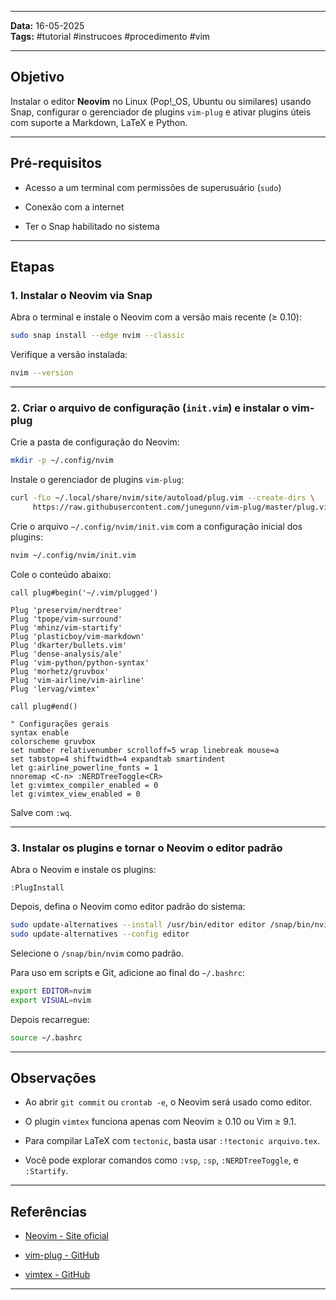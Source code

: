 
---

**Data:** 16-05-2025  
**Tags:** #tutorial #instrucoes #procedimento #vim

---

## Objetivo

Instalar o editor **Neovim** no Linux (Pop!_OS, Ubuntu ou similares) usando Snap, configurar o gerenciador de plugins `vim-plug` e ativar plugins úteis com suporte a Markdown, LaTeX e Python.

---

## Pré-requisitos

- Acesso a um terminal com permissões de superusuário (`sudo`)
    
- Conexão com a internet
    
- Ter o Snap habilitado no sistema
    

---

## Etapas

### 1. Instalar o Neovim via Snap

Abra o terminal e instale o Neovim com a versão mais recente (≥ 0.10):

```bash
sudo snap install --edge nvim --classic
```

Verifique a versão instalada:

```bash
nvim --version
```

---

### 2. Criar o arquivo de configuração (`init.vim`) e instalar o vim-plug

Crie a pasta de configuração do Neovim:

```bash
mkdir -p ~/.config/nvim
```

Instale o gerenciador de plugins `vim-plug`:

```bash
curl -fLo ~/.local/share/nvim/site/autoload/plug.vim --create-dirs \
     https://raw.githubusercontent.com/junegunn/vim-plug/master/plug.vim
```

Crie o arquivo `~/.config/nvim/init.vim` com a configuração inicial dos plugins:

```bash
nvim ~/.config/nvim/init.vim
```

Cole o conteúdo abaixo:

```vim
call plug#begin('~/.vim/plugged')

Plug 'preservim/nerdtree'
Plug 'tpope/vim-surround'
Plug 'mhinz/vim-startify'
Plug 'plasticboy/vim-markdown'
Plug 'dkarter/bullets.vim'
Plug 'dense-analysis/ale'
Plug 'vim-python/python-syntax'
Plug 'morhetz/gruvbox'
Plug 'vim-airline/vim-airline'
Plug 'lervag/vimtex'

call plug#end()

" Configurações gerais
syntax enable
colorscheme gruvbox
set number relativenumber scrolloff=5 wrap linebreak mouse=a
set tabstop=4 shiftwidth=4 expandtab smartindent
let g:airline_powerline_fonts = 1
nnoremap <C-n> :NERDTreeToggle<CR>
let g:vimtex_compiler_enabled = 0
let g:vimtex_view_enabled = 0
```

Salve com `:wq`.

---

### 3. Instalar os plugins e tornar o Neovim o editor padrão

Abra o Neovim e instale os plugins:

```vim
:PlugInstall
```

Depois, defina o Neovim como editor padrão do sistema:

```bash
sudo update-alternatives --install /usr/bin/editor editor /snap/bin/nvim 110
sudo update-alternatives --config editor
```

Selecione o `/snap/bin/nvim` como padrão.

Para uso em scripts e Git, adicione ao final do `~/.bashrc`:

```bash
export EDITOR=nvim
export VISUAL=nvim
```

Depois recarregue:

```bash
source ~/.bashrc
```

---

## Observações

- Ao abrir `git commit` ou `crontab -e`, o Neovim será usado como editor.
    
- O plugin `vimtex` funciona apenas com Neovim ≥ 0.10 ou Vim ≥ 9.1.
    
- Para compilar LaTeX com `tectonic`, basta usar `:!tectonic arquivo.tex`.
    
- Você pode explorar comandos como `:vsp`, `:sp`, `:NERDTreeToggle`, e `:Startify`.
    

---

## Referências

- [Neovim - Site oficial](https://neovim.io/)
    
- [vim-plug - GitHub](https://github.com/junegunn/vim-plug)
    
- [vimtex - GitHub](https://github.com/lervag/vimtex)
    

---